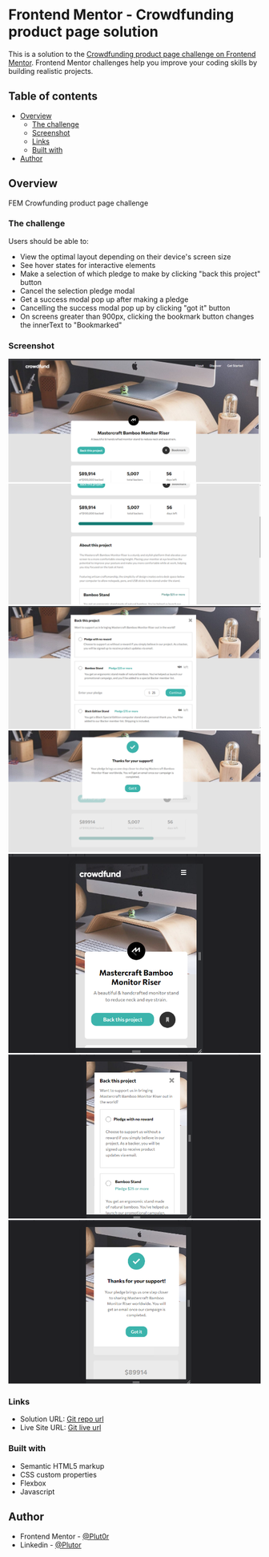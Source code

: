 # Frontend Mentor - Crowdfunding product page solution

This is a solution to the [Crowdfunding product page challenge on Frontend Mentor](https://www.frontendmentor.io/challenges/crowdfunding-product-page-7uvcZe7ZR). Frontend Mentor challenges help you improve your coding skills by building realistic projects. 

## Table of contents

- [Overview](#overview)
  - [The challenge](#the-challenge)
  - [Screenshot](#screenshot)
  - [Links](#links)
  - [Built with](#built-with)
- [Author](#author)


## Overview

FEM Crowfunding product page challenge


### The challenge

Users should be able to:

- View the optimal layout depending on their device's screen size
- See hover states for interactive elements
- Make a selection of which pledge to make by clicking "back this project" button
- Cancel the selection pledge modal
- Get a success modal pop up after making a pledge
- Cancelling the success modal pop up by clicking "got it" button
- On screens greater than 900px, clicking the bookmark button changes the innerText to "Bookmarked"


### Screenshot

![desktop-preview](./resources/screenshots/crowfunding-desk-1.png)
![desktop-preview](./resources/screenshots/crowfunding-desk-2.png)
![desktop-preview](./resources/screenshots/crowfunding-selection-desk.png)
![desktop-preview](./resources/screenshots/crowfunding-desk-success.png)
![mobile-preview](./resources/screenshots/crowfunding-mobile-1.png)
![mobile-preview](./resources/screenshots/crowfunding-mobile-selection.png)
![mobile-preview](./resources/screenshots/crowfunding-success-modal.png)


### Links

- Solution URL: [Git repo url](https://github.com/Plut0r/Crowfunding-product-page)
- Live Site URL: [Git live url](https://crowfunding-plut0r.netlify.app/)


### Built with

- Semantic HTML5 markup
- CSS custom properties
- Flexbox
- Javascript


## Author

- Frontend Mentor - [@Plut0r](https://www.frontendmentor.io/profile/Plut0r)
- Linkedin - [@Plutor](https://www.linkedin.com/in/plut0r)

